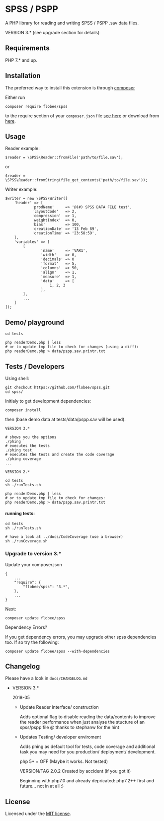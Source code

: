 # SPSS / PSPP

A PHP library for reading and writing SPSS / PSPP .sav data files.

VERSION 3.* (see upgrade section for details)


## Requirements

PHP 7.* and up.

## Installation

The preferred way to install this extension is through [composer](http://getcomposer.org/download/)

Either run

    composer require flobee/spss

to the require section of your `composer.json` file [see here](https://packagist.org/packages/flobee/spss) 
or download from [here](https://github.com/flobee/spss/releases).


## Usage

Reader example:

    $reader = \SPSS\Reader::fromFile('path/to/file.sav');

or

    $reader = \SPSS\Reader::fromString(file_get_contents('path/to/file.sav'));


Writer example:

    $writer = new \SPSS\Writer([
        'header' => [
                'prodName'     => '@(#) SPSS DATA FILE test',
                'layoutCode'   => 2,
                'compression'  => 1,
                'weightIndex'  => 0,
                'bias'         => 100,
                'creationDate' => '13 Feb 89',
                'creationTime' => '23:58:59',
        ],
        'variables' => [
            [
                    'name'     => 'VAR1',
                    'width'    => 0,
                    'decimals' => 0
                    'format'   => 5,
                    'columns'  => 50,
                    'align'    => 1,
                    'measure'  => 1,
                    'data'     => [
                        1, 2, 3
                    ],
            ],
            ...
        ]
    ]);


## Demo/ playground

    cd tests

    php readerDemo.php | less
    # or to update tmp file to check for changes (using a diff):
    php readerDemo.php > data/pspp.sav.printr.txt


## Tests / Developers

Using shell:

    git checkout https://github.com/flobee/spss.git
    cd spss/

Initialy to get development dependencies:
    
    composer install

then (base demo data at tests/data/pspp.sav will be used):

    VERSION 3.*

    # shows you the options
    ./phing 
    # executes the tests
    ./phing test
    # executes the tests and create the code coverage
    ./phing coverage
    ...

    VERSION 2.*

    cd tests 
    sh ./runTests.sh

    php readerDemo.php | less
    # or to update tmp file to check for changes:
    php readerDemo.php > data/pspp.sav.printr.txt


#### running tests:

    cd tests
    sh ./runTests.sh
    
    # have a look at ../docs/CodeCoverage (use a browser)
    sh ./runCoverage.sh


### Upgrade to version 3.*

Update your composer.json

    {
        ...
        "require": {
            "flobee/spss": "3.*",
        },
        ...
    }

Next:

    composer update flobee/spss

Dependency Errors?

If you get dependency errors, you may upgrade other spss dependencies too. 
If so try the following:

    composer update flobee/spss --with-dependencies


## Changelog

Please have a look in `docs/CHANGELOG.md`

- VERSION 3.*

    2018-05
    - Update Reader interface/ construction

      Adds optional flag to disable reading the data/contents to improve the 
      reader performance when just analyse the stucture of an spss/pspp file
      @ thanks to stephanw for the hint

    - Updates Testing/ developer enviroment

      Adds phing as default tool for tests, code coverage and additional task
      you may need for you production/ deployment/ development.

      php 5* = OFF (Maybe it works. Not tested)

      VERSION/TAG 2.0.2 Created by accident (if you got it)

      Beginning with php7.0 and already depricated: php7.2++ first and future...
      not in at all :)
 

## License
Licensed under the [MIT license](http://opensource.org/licenses/MIT).
